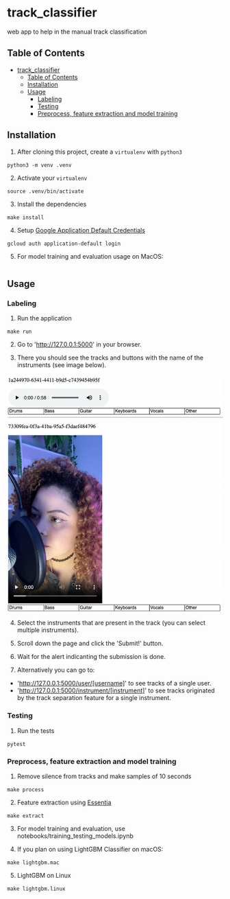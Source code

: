 # track_classifier

web app to help in the manual track classification

## Table of Contents

- [track\_classifier](#track_classifier)
  - [Table of Contents](#table-of-contents)
  - [Installation](#installation)
  - [Usage](#usage)
    - [Labeling](#labeling)
    - [Testing](#testing)
    - [Preprocess, feature extraction and model training](#preprocess-feature-extraction-and-model-training)

## Installation

1. After cloning this project, create a `virtualenv` with `python3`

```shell
python3 -m venv .venv
```

2. Activate your `virtualenv`

```shell
source .venv/bin/activate
```

3. Install the dependencies

```shell
make install
```

4. Setup [Google Application Default Credentials](https://cloud.google.com/docs/authentication/application-default-credentials?hl=pt-br)

```shell
gcloud auth application-default login
```

5. For model training and evaluation usage on MacOS:
````shell

````

## Usage

### Labeling

1. Run the application

```shell
make run
```

2. Go to 'http://127.0.0.1:5000' in your browser.

3. There you should see the tracks and buttons with the name of the instruments (see image below).

![Alt text](docs/images/interface.png)

4. Select the instruments that are present in the track (you can select multiple instruments).

5. Scroll down the page and click the 'Submit!' button. 

6. Wait for the alert indicanting the submission is done.

7. Alternatively you can go to:
 - 'http://127.0.0.1:5000/user/[username]' to see tracks of a single user.
 - 'http://127.0.0.1:5000/instrument/[instrument]' to see tracks originated by the track separation feature for a single instrument.

### Testing

1. Run the tests

```shell
pytest
```

### Preprocess, feature extraction and model training

1. Remove silence from tracks and make samples of 10 seconds

```shell
make process
```

2. Feature extraction using [Essentia](https://essentia.upf.edu/installing.html#compiling-essentia)

```shell
make extract
```

3. For model training and evaluation, use notebooks/training_testing_models.ipynb

4. If you plan on using LightGBM Classifier on macOS:

```shell
make lightgbm.mac
```

5. LightGBM on Linux
```shell
make lightgbm.linux
```

